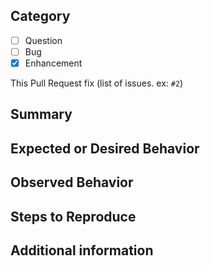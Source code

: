 ## Category

- [ ] Question
- [ ] Bug
- [x] Enhancement

This Pull Request fix (list of issues. ex: `#2`)
## Summary


## Expected or Desired Behavior

<!-- If you are reporting a bug, please describe the expected behavior. If you are suggesting an enhancement please describe thoroughly the enhancement, how it can be achieved, and expected benefit. -->

## Observed Behavior

<!-- If you are reporting a bug, please describe the behavior you expected to occur when performing the action. If you are making a suggestion, you can delete this section. -->

## Steps to Reproduce

<!-- If you are reporting a bug please describe the steps to reproduce the bug in sufficient detail to allow testing. Only way to fix things properly, is to have sufficient details to reproduce it. If you are making a suggestion, you can delete this section. -->

## Additional information

<!-- If more information is necessary to validate the PR or provide some other useful information -->